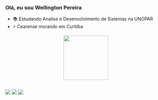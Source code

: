 ### Olá, eu sou Wellington Pereira


- 📚 Estudando Analise e Desenvolvimento de Sistemas na UNOPAR
- ⚡ Cearense morando em Curitiba

<div align="center">
  <a href="https://github.com/welljx">
  <img height="140em" src="https://github-readme-stats.vercel.app/api?username=welljx&show_icons=true&theme=dark&include_all_commits=true&count_private=true"/>
</div>
 
  
</div>

##

<div> 
 <a href="https://instagram.com/welljx" target="_blank"><img src="https://img.shields.io/badge/-Instagram-%23E4405F?style=for-the-badge&logo=instagram&logoColor=white" target="_blank"></a>
 	 <a href = "mailto:pereirasousa19@gmail.com"><img src="https://img.shields.io/badge/-Gmail-%23333?style=for-the-badge&logo=gmail&logoColor=white" target="_blank"></a>
  <a href="https://www.linkedin.com/in/wellington-pereira-266448230/" target="_blank"><img src="https://img.shields.io/badge/-LinkedIn-%230077B5?style=for-the-badge&logo=linkedin&logoColor=white" target="_blank"></a> 
  
  
 

 
</div>
  

